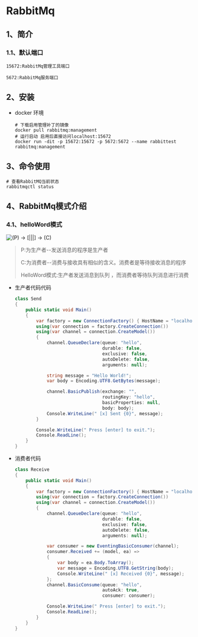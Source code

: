 # RabbitMq



## 1、简介

### 1.1、默认端口

`15672:RabbitMq管理工具端口`

`5672:RabbitMq服务端口`



## 2、安装



* docker 环境

  ```shell
  # 下载启用管理补丁的镜像
  docker pull rabbitmq:management  
  # 运行启动 启用后直接访问localhost:15672
  docker run -dit -p 15672:15672 -p 5672:5672 --name rabbittest rabbitmq:management 
  ```

## 3、命令使用

```shell
# 查看RabbitMQ当前状态
rabbitmqctl status  
```





## 4、RabbitMq模式介绍



### 4.1、helloWord模式

![(P) -> [|||] -> (C)](https://www.rabbitmq.com/img/tutorials/python-one.png)



> P:为生产者--发送消息的程序是生产者
>
> C:为消费者--消费与接收具有相似的含义。消费者是等待接收消息的程序
>
> HelloWord模式:生产者发送消息到队列 ，而消费者等待队列消息进行消费

* 生产者代码代码

    ```c#
    class Send
    {
        public static void Main()
        {
            var factory = new ConnectionFactory() { HostName = "localhost" };
            using(var connection = factory.CreateConnection())
            using(var channel = connection.CreateModel())
            {
                channel.QueueDeclare(queue: "hello",
                                     durable: false,
                                     exclusive: false,
                                     autoDelete: false,
                                     arguments: null);

                string message = "Hello World!";
                var body = Encoding.UTF8.GetBytes(message);

                channel.BasicPublish(exchange: "",
                                     routingKey: "hello",
                                     basicProperties: null,
                                     body: body);
                Console.WriteLine(" [x] Sent {0}", message);
            }

            Console.WriteLine(" Press [enter] to exit.");
            Console.ReadLine();
        }
    }
    ```

* 消费者代码

  ```c#
  class Receive
  {
      public static void Main()
      {
          var factory = new ConnectionFactory() { HostName = "localhost" };
          using(var connection = factory.CreateConnection())
          using(var channel = connection.CreateModel())
          {
              channel.QueueDeclare(queue: "hello",
                                   durable: false,
                                   exclusive: false,
                                   autoDelete: false,
                                   arguments: null);
  
              var consumer = new EventingBasicConsumer(channel);
              consumer.Received += (model, ea) =>
              {
                  var body = ea.Body.ToArray();
                  var message = Encoding.UTF8.GetString(body);
                  Console.WriteLine(" [x] Received {0}", message);
              };
              channel.BasicConsume(queue: "hello",
                                   autoAck: true,
                                   consumer: consumer);
  
              Console.WriteLine(" Press [enter] to exit.");
              Console.ReadLine();
          }
      }
  }
  ```

  

 

